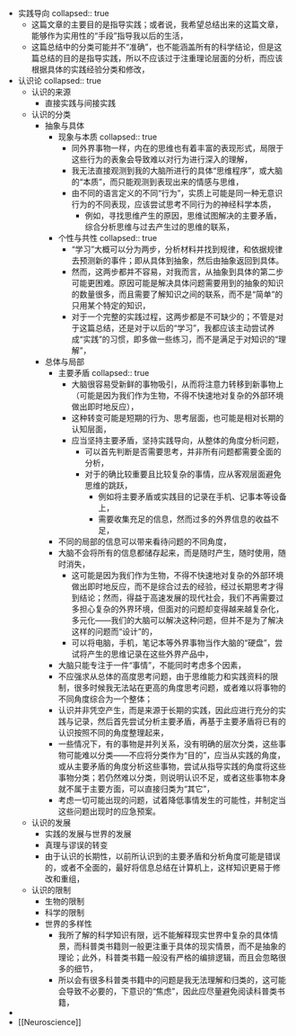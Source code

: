 - 实践导向
  collapsed:: true
	- 这篇文章的主要目的是指导实践；或者说，我希望总结出来的这篇文章，能够作为实用性的“手段”指导我以后的生活，
	- 这篇总结中的分类可能并不“准确”，也不能涵盖所有的科学结论，但是这篇总结的目的是指导实践，所以不应该过于注重理论层面的分析，而应该根据具体的实践经验分类和修改，
- 认识论
  collapsed:: true
	- 认识的来源
		- 直接实践与间接实践
	- 认识的分类
		- 抽象与具体
			- 现象与本质
			  collapsed:: true
				- 同外界事物一样，内在的思维也有着丰富的表现形式，局限于这些行为的表象会导致难以对行为进行深入的理解，
				- 我无法直接观测到我的大脑所进行的具体“思维程序”，或大脑的“本质”，而只能观测到表现出来的情感与思维，
				- 由不同的语言定义的不同“行为”，实质上可能是同一种无意识行为的不同表现，应该尝试思考不同行为的神经科学本质，
					- 例如，寻找思维产生的原因，思维试图解决的主要矛盾， 综合分析思维与过去产生过的思维的联系，
			- 个性与共性
			  collapsed:: true
				- “学习”大概可以分为两步，分析材料并找到规律，和依据规律去预测新的事件；即从具体到抽象，然后由抽象返回到具体。
				- 然而，这两步都并不容易，对我而言，从抽象到具体的第二步可能更困难。原因可能是解决具体问题需要用到的抽象的知识的数量很多，而且需要了解知识之间的联系，而不是“简单”的只用某个特定的知识，
				- 对于一个完整的实践过程，这两步都是不可缺少的；不管是对于这篇总结，还是对于以后的“学习”，我都应该主动尝试养成“实践”的习惯，即多做一些练习，而不是满足于对知识的“理解”，
		- 总体与局部
			- 主要矛盾
			  collapsed:: true
				- 大脑很容易受新鲜的事物吸引，从而将注意力转移到新事物上（可能是因为我们作为生物，不得不快速地对复杂的外部环境做出即时地反应），
				- 这种转变可能是短期的行为、思考层面，也可能是相对长期的认知层面，
				- 应当坚持主要矛盾，坚持实践导向，从整体的角度分析问题，
					- 可以首先判断是否需要思考，并非所有问题都需要全面的分析，
					- 对于的确比较重要且比较复杂的事情，应从客观层面避免思维的跳跃，
						- 例如将主要矛盾或实践目的记录在手机、记事本等设备上，
						- 需要收集充足的信息，然而过多的外界信息的收益不足，
			- 不同的局部的信息可以带来看待问题的不同角度，
			- 大脑不会将所有的信息都储存起来，而是随时产生，随时使用，随时消失，
				- 这可能是因为我们作为生物，不得不快速地对复杂的外部环境做出即时地反应，而不是综合过去的经验，经过长期思考才得到结论；然而，得益于高速发展的现代社会，我们不再需要过多担心复杂的外界环境，但面对的问题却变得越来越复杂化，多元化——我们的大脑可以解决这种问题，但并不是为了解决这样的问题而“设计”的，
				- 可以将电脑，手机，笔记本等外界事物当作大脑的“硬盘”，尝试将产生的思维记录在这些外界产品中，
			- 大脑只能专注于一件“事情”，不能同时考虑多个因素，
			- 不应强求从总体的高度思考问题，由于思维能力和实践资料的限制，很多时候我无法站在更高的角度思考问题，或者难以将事物的不同角度综合为一个整体；
			- 认识并非凭空产生，而是来源于长期的实践，因此应进行充分的实践与记录，然后首先尝试分析主要矛盾，再基于主要矛盾将已有的认识按照不同的角度整理起来，
			- 一些情况下，有的事物是并列关系，没有明确的层次分类，这些事物可能难以分类——不应将分类作为“目的”，应当从实践的角度，或从主要矛盾的角度分析这些事物，尝试从指导实践的角度将这些事物分类；若仍然难以分类，则说明认识不足，或者这些事物本身就不属于主要方面，可以直接归类为“其它”，
			- 考虑一切可能出现的问题，试着降低事情发生的可能性，并制定当这些问题出现时的应急预案。
	- 认识的发展
		- 实践的发展与世界的发展
		- 真理与谬误的转变
		- 由于认识的长期性，以前所认识到的主要矛盾和分析角度可能是错误的，或者不全面的，最好将信息总结在计算机上，这样知识更易于修改和重组，
	- 认识的限制
		- 生物的限制
		- 科学的限制
		- 世界的多样性
			- 我所了解的科学知识有限，远不能解释现实世界中复杂的具体情景，而科普类书籍则一般更注重于具体的现实情景，而不是抽象的理论；此外，科普类书籍一般没有严格的编排逻辑，而且会忽略很多的细节，
			- 所以会有很多科普类书籍中的问题是我无法理解和归类的，这可能会导致不必要的，下意识的“焦虑”，因此应尽量避免阅读科普类书籍，
-
- [[Neuroscience]]